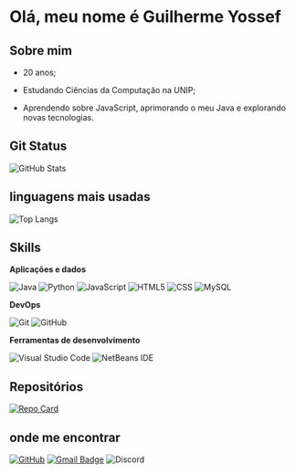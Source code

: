 # Olá, meu nome é Guilherme Yossef

## Sobre mim

- 20 anos;

- Estudando Ciências da Computação na UNIP;

- Aprendendo sobre JavaScript, aprimorando o meu Java e explorando novas tecnologias.

## Git Status

![GitHub Stats](https://github-readme-stats.vercel.app/api?username=guiyossef&theme=transparent&bg_color=000&border_color=000&show_icons=true&icon_color=930237&title_color=E94D5F&text_color=FFF)

## linguagens mais usadas

![Top Langs](https://github-readme-stats-git-masterrstaa-rickstaa.vercel.app/api/top-langs/?username=guiyossef&layout=compact&bg_color=000&border_color=000&title_color=E94D5F&text_color=FFF)

## Skills

**Aplicações e dados**

![Java](https://img.shields.io/badge/java-333333.svg?style=fllat=for-the-badge&logo=openjdk&logoColor=orange)
![Python](https://img.shields.io/badge/python-333333?style=flat=for-the-badge&logo=python&logoColor=ffdd54)
![JavaScript](https://img.shields.io/badge/-JavaScript-333333?style=flat&logo=javascript)
![HTML5](https://img.shields.io/badge/-HTML5-333333?style=flat&logo=HTML5)
![CSS](https://img.shields.io/badge/-CSS-333333?style=flat&logo=CSS3&logoColor=1572B6)
![MySQL](https://img.shields.io/badge/-MySQL-333333?style=flat&logo=mysql)

**DevOps**

![Git](https://img.shields.io/badge/-Git-333333?style=flat&logo=git)
![GitHub](https://img.shields.io/badge/-GitHub-333333?style=flat&logo=github)

**Ferramentas de desenvolvimento**

![Visual Studio Code](https://img.shields.io/badge/-Visual%20Studio%20Code-333333?style=flat&logo=visual-studio-code&logoColor=007ACC)
![NetBeans IDE](https://img.shields.io/badge/NetBeansIDE-333333.svg?style=flat-for-the-badge&logo=apache-netbeans-ide&logoColor=white)

## Repositórios

[![Repo Card](https://github-readme-stats.vercel.app/api/pin/?username=SEUUSERNAME&repo=SEUREPOSITORIO&bg_color=000&border_color=000&show_icons=true&icon_color=30A3DC&title_color=E94D5F&text_color=FFF)](https://github.com/guiyossef/projetos-java.git)

## onde me encontrar

[![GitHub](https://img.shields.io/github/followers/iuricode?label=follow&style=social)](https://github.com/guiyossef)
[![Gmail Badge](https://img.shields.io/badge/-1yossefcontato@gmail.com-006bed?style=flat-square&logo=Gmail&logoColor=white&link=mailto:1yossefcontato@gmail.com)](mailto:1yossefcontato@gmail.com)
![Discord](https://img.shields.io/badge/Discord-%235865F2.svg?style=fat=for-the-badge&logo=discord&logoColor=white)
